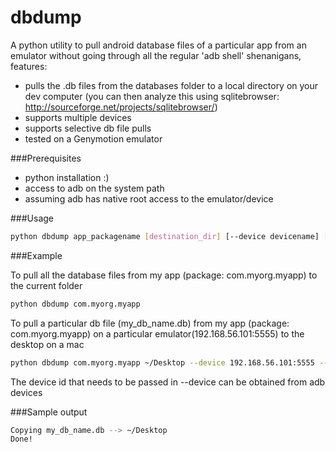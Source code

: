 dbdump
======

A python utility to pull android database files of a particular app from an emulator without going through all the regular 'adb shell' shenanigans, features:
- pulls the .db files from the databases folder to a local directory on your dev computer (you can then analyze this using sqlitebrowser: http://sourceforge.net/projects/sqlitebrowser/)
- supports multiple devices
- supports selective db file pulls
- tested on a Genymotion emulator

###Prerequisites
- python installation :)
- access to adb on the system path
- assuming adb has native root access to the emulator/device

###Usage

```bash
python dbdump app_packagename [destination_dir] [--device devicename] [--db my_dbfile.db]
```

###Example

To pull all the database files from my app (package: com.myorg.myapp) to the current folder

```bash
python dbdump com.myorg.myapp
```

To pull a particular db file (my_db_name.db) from my app (package: com.myorg.myapp) on a particular emulator(192.168.56.101:5555) to the desktop on a mac

```bash
python dbdump com.myorg.myapp ~/Desktop --device 192.168.56.101:5555 --db my_db_name.db
```

The device id that needs to be passed in --device can be obtained from adb devices

###Sample output

```bash
Copying my_db_name.db --> ~/Desktop
Done!
```
